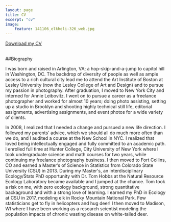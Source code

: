 ```yaml
---
layout: page
title: CV
excerpt: "cv"
image:
    feature: 141106_elkheli-326_web.jpg
---
```


<a href="/images/1909_Ketz_CV.pdf" download>Download my CV</font> </a>
<br/><br/>

##Biography

I was born and raised in Arlington, VA; a hop-skip-and-a-jump to capitol hill in Washington, DC. The backdrop of diversity of people as well as ample access to a rich cultural city lead me to attend the Art Institute of Boston at Lesley University (now the Lesley College of Art and Design) and to pursue my passion in photography. After graduation, I moved to New York City and interned for Annie Leibovitz. I went on to pursue a career as a freelance photographer and worked for almost 10 years; doing photo assisting, setting up a studio in Brooklyn and shooting highly technical still life, editorial assignments, advertising assignments, and event photos for a wide variety of clients.

In 2008, I realized that I needed a change and pursued a new life direction. I followed my parents' advice, which we should all do much more often than we do, and I audited a course at the New School in NYC. I realized that loved being intellectually engaged and fully committed to an academic path. I enrolled full time at Hunter College, City University of New York where I took undergraduate science and math courses for two years, while continuing my freelance photography business. I then moved to Fort Collins, CO and earned a Master’s of Science in Statistics from Colorado State University (CSU) in 2013. During my Master's, an interdisciplinary Ecology/Stats PhD opportunity with Dr. Tom Hobbs at the Natural Resource Ecology Laboratory became available and I jumped at the chance. Tom took a risk on me, with zero ecology background, strong quantitative backaground and with a strong love of learning. I earned my PhD in Ecology at CSU in 2017, modeling elk in Rocky Mountain National Park. Few statisticians get to fly in helicopters and hug deer! I then moved to Madison, WI where I have been working as a research scientist modeling the population impacts of chronic wasting disease on white-tailed deer.
